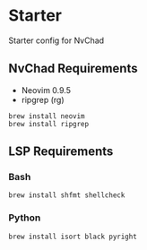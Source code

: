 # Starter
Starter config for NvChad

## NvChad Requirements

- Neovim 0.9.5
- ripgrep (rg)

```
brew install neovim
brew install ripgrep
```

## LSP Requirements 

### Bash

```
brew install shfmt shellcheck
```

### Python
```
brew install isort black pyright
```
